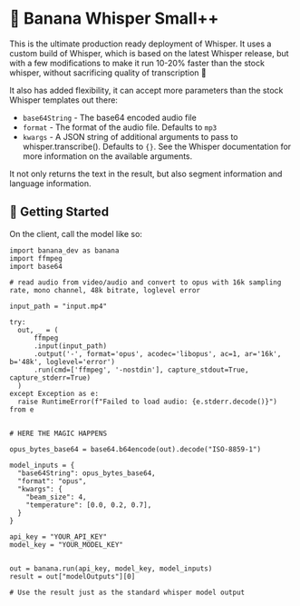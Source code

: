 # 🍌 Banana Whisper Small++

This is the ultimate production ready deployment of Whisper. It uses a custom build of Whisper, which is based on the latest Whisper release, but with a few modifications to make it run 10-20% faster than the stock whisper, without sacrificing quality of transcription 🤯

It also has added flexibility, it can accept more parameters than the stock Whisper templates out there:

- `base64String` - The base64 encoded audio file
- `format` - The format of the audio file. Defaults to `mp3`
- `kwargs` - A JSON string of additional arguments to pass to whisper.transcribe(). Defaults to `{}`. See the Whisper documentation for more information on the available arguments.

It not only returns the text in the result, but also segment information and language information.

## 🚀 Getting Started

On the client, call the model like so:

```
import banana_dev as banana
import ffmpeg
import base64

# read audio from video/audio and convert to opus with 16k sampling rate, mono channel, 48k bitrate, loglevel error

input_path = "input.mp4"

try:
  out, _ = (
      ffmpeg
      .input(input_path)
      .output('-', format='opus', acodec='libopus', ac=1, ar='16k', b='48k', loglevel='error')
      .run(cmd=['ffmpeg', '-nostdin'], capture_stdout=True, capture_stderr=True)
  )
except Exception as e:
  raise RuntimeError(f"Failed to load audio: {e.stderr.decode()}") from e


# HERE THE MAGIC HAPPENS

opus_bytes_base64 = base64.b64encode(out).decode("ISO-8859-1")

model_inputs = {
  "base64String": opus_bytes_base64,
  "format": "opus",
  "kwargs": {
    "beam_size": 4,
    "temperature": [0.0, 0.2, 0.7],
  }
}

api_key = "YOUR_API_KEY"
model_key = "YOUR_MODEL_KEY"


out = banana.run(api_key, model_key, model_inputs)
result = out["modelOutputs"][0]

# Use the result just as the standard whisper model output
```
